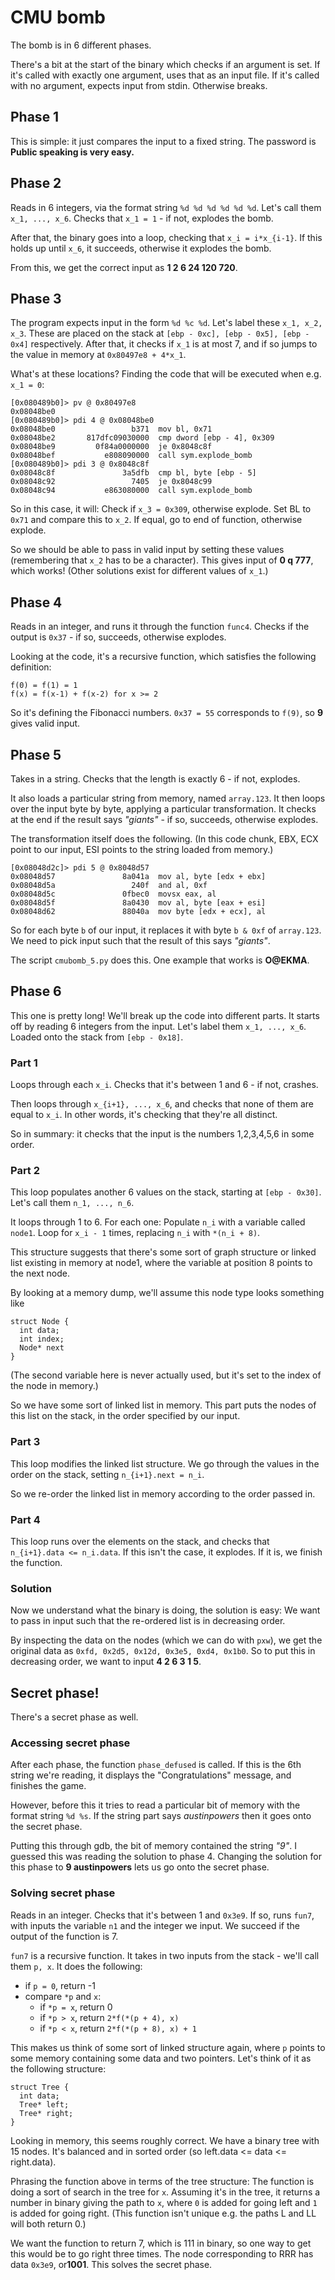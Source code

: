 # CMU bomb
The bomb is in 6 different phases. 

There's a bit at the start of the binary which checks if an argument is set.
If it's called with exactly one argument, uses that as an input file.
If it's called with no argument, expects input from stdin.
Otherwise breaks.

## Phase 1
This is simple: it just compares the input to a fixed string.
The password is **Public speaking is very easy.**

## Phase 2
Reads in 6 integers, via the format string `%d %d %d %d %d %d`. Let's call them `x_1, ..., x_6`.
Checks that `x_1 = 1` - if not, explodes the bomb.

After that, the binary goes into a loop, checking that
`x_i = i*x_{i-1}`.
If this holds up until `x_6`, it succeeds, otherwise it explodes the bomb.

From this, we get the correct input as **1 2 6 24 120 720**.

## Phase 3
The program expects input in the form `%d %c %d`. Let's label these `x_1, x_2, x_3`.  These are placed on the stack at `[ebp - 0xc], [ebp - 0x5], [ebp - 0x4]` respectively.
After that, it checks if `x_1` is at most 7, and if so jumps to the value in memory at `0x80497e8 + 4*x_1`.

What's at these locations? Finding the code that will be executed when e.g. `x_1 = 0`:
```
[0x080489b0]> pv @ 0x80497e8
0x08048be0
[0x080489b0]> pdi 4 @ 0x08048be0
0x08048be0                 b371  mov bl, 0x71
0x08048be2       817dfc09030000  cmp dword [ebp - 4], 0x309
0x08048be9         0f84a0000000  je 0x8048c8f
0x08048bef           e808090000  call sym.explode_bomb
[0x080489b0]> pdi 3 @ 0x8048c8f
0x08048c8f               3a5dfb  cmp bl, byte [ebp - 5]
0x08048c92                 7405  je 0x8048c99
0x08048c94           e863080000  call sym.explode_bomb
```

So in this case, it will:
Check if `x_3 = 0x309`, otherwise explode.
Set BL to `0x71` and compare this to `x_2`. If equal, go to end of function, otherwise explode.

So we should be able to pass in valid input by setting these values (remembering that `x_2` has to be a character). This gives input of **0 q 777**, which works!
(Other solutions exist for different values of `x_1`.)

## Phase 4
Reads in an integer, and runs it through the function `func4`. Checks if the output is `0x37` - if so, succeeds, otherwise explodes.

Looking at the code, it's a recursive function, which satisfies the following definition:
```
f(0) = f(1) = 1
f(x) = f(x-1) + f(x-2) for x >= 2
```

So it's defining the Fibonacci numbers. `0x37 = 55` corresponds to `f(9)`, so **9** gives valid input.

## Phase 5
Takes in a string. Checks that the length is exactly 6 - if not, explodes.

It also loads a particular string from memory, named `array.123`.
It then loops over the input byte by byte, applying a particular transformation. It checks at the end if the result says *"giants"* - if so, succeeds, otherwise explodes.

The transformation itself does the following. (In this code chunk, EBX, ECX point to our input, ESI points to the string loaded from memory.)
```
[0x08048d2c]> pdi 5 @ 0x8048d57
0x08048d57               8a041a  mov al, byte [edx + ebx]
0x08048d5a                 240f  and al, 0xf
0x08048d5c               0fbec0  movsx eax, al
0x08048d5f               8a0430  mov al, byte [eax + esi]
0x08048d62               88040a  mov byte [edx + ecx], al
```

So for each byte `b` of our input, it replaces it with byte `b & 0xf` of `array.123`.
We need to pick input such that the result of this says *"giants"*.

The script `cmubomb_5.py` does this. One example that works is **O@EKMA**.

## Phase 6
This one is pretty long! We'll break up the code into different parts.
It starts off by reading 6 integers from the input. Let's label them `x_1, ..., x_6`. Loaded onto the stack from `[ebp - 0x18]`.

### Part 1
Loops through each `x_i`.
Checks that it's between 1 and 6 - if not, crashes.

Then loops through `x_{i+1}, ..., x_6`, and checks that none of them are equal to `x_i`. In other words, it's checking that they're all distinct.

So in summary: it checks that the input is the numbers 1,2,3,4,5,6 in some order.

### Part 2
This loop populates another 6 values on the stack, starting at `[ebp - 0x30]`. Let's call them `n_1, ..., n_6`.

It loops through 1 to 6. For each one:
Populate `n_i` with a variable called `node1`.
Loop for `x_i - 1` times, replacing `n_i` with `*(n_i + 8)`.

This structure suggests that there's some sort of graph structure or linked list existing in memory at node1, where the variable at position 8 points to the next node.

By looking at a memory dump, we'll assume this node type looks something like
```
struct Node {
  int data;
  int index;
  Node* next
}
```

(The second variable here is never actually used, but it's set to the index of the node in memory.)

So we have some sort of linked list in memory. This part puts the nodes of this list on the stack, in the order specified by our input.

### Part 3
This loop modifies the linked list structure. 
We go through the values in the order on the stack, setting `n_{i+1}.next = n_i`.

So we re-order the linked list in memory according to the order passed in.

### Part 4
This loop runs over the elements on the stack, and checks that
`n_{i+1}.data <= n_i.data`. If this isn't the case, it explodes. If it is, we finish the function.

### Solution
Now we understand what the binary is doing, the solution is easy: We want to pass in input such that the re-ordered list is in decreasing order.

By inspecting the data on the nodes (which we can do with `pxw`), we get the original data as
`0xfd, 0x2d5, 0x12d, 0x3e5, 0xd4, 0x1b0`.
So to put this in decreasing order, we want to input **4 2 6 3 1 5**.

## Secret phase!
There's a secret phase as well.

### Accessing secret phase
After each phase, the function `phase_defused` is called. If this is the 6th string we're reading, it displays the "Congratulations" message, and finishes the game.

However, before this it tries to read a particular bit of memory with the format string `%d %s`. If the string part says *austinpowers* then it goes onto the secret phase. 

Putting this through gdb, the bit of memory contained the string *"9"*. I guessed this was reading the solution to phase 4. Changing the solution for this phase to **9 austinpowers** lets us go onto the secret phase.

### Solving secret phase
Reads in an integer. Checks that it's between 1 and `0x3e9`. 
If so, runs `fun7`, with inputs the variable `n1` and the integer we input. We succeed if the output of the function is 7.

`fun7` is a recursive function. It takes in two inputs from the stack - we'll call them `p, x`.
It does the following:
- if `p = 0`, return -1
- compare `*p` and `x`:
    - if `*p = x`, return 0
    - if `*p > x`, return `2*f(*(p + 4), x)`
    - if `*p < x`, return `2*f(*(p + 8), x) + 1`
    
This makes us think of some sort of linked structure again, where `p` points to some memory containing some data and two pointers. Let's think of it as the following structure:
```
struct Tree {
  int data;
  Tree* left;
  Tree* right;
}
```

Looking in memory, this seems roughly correct. We have a binary tree with 15 nodes. It's balanced and in sorted order (so left.data <= data <= right.data).

Phrasing the function above in terms of the tree structure:
The function is doing a sort of search in the tree for `x`. Assuming it's in the tree, it returns a number in binary giving the path to `x`, where `0` is added for going left and `1` is added for going right.
(This function isn't unique e.g. the paths L and LL will both return 0.)

We want the function to return 7, which is 111 in binary, so one way to get this would be to go right three times. The node corresponding to RRR has data `0x3e9`, or**1001**. This solves the secret phase.
